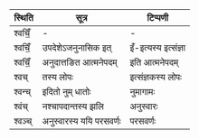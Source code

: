 | स्थिति | सूत्र | टिप्पणी |
| ----- | ------- | ------ |
| श्वचिँ॒ | - | - |
| श्वचिँ॒ | उपदेशेऽजनुनासिक इत् | इँ-इत्यस्य इत्संज्ञा |
| श्वचिँ॒ | अनुदात्तङित आत्मनेपदम् | इति आत्मनेपदम् |
| श्वच् | तस्य लोपः | इत्संज्ञकस्य लोपः |
| श्वन्च् | इदितो नुम् धातोः | नुमागामः |
| श्वंच् | नश्चापदान्तस्य झलि | अनुस्वारः |
| श्वञ्च् | अनुस्वारस्य ययि परसवर्णः | परसवर्णः |
